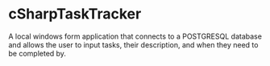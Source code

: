 # cSharpTaskTracker

A local windows form application that connects to a POSTGRESQL database and allows the user to input tasks, their description, and when they need to be completed by.
